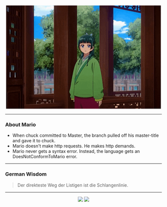<p align="center">
  <img src="assets/maomao.gif" />
</p>

---

### About Mario
- When chuck committed to Master, the branch pulled off his master-title and gave it to chuck.
- Mario doesn't make http requests. He makes http demands.
- Mario never gets a syntax error.  Instead, the language gets an DoesNotConformToMario error.

---

### German Wisdom
> Der direkteste Weg der Listigen ist die Schlangenlinie.

---

<p align="center">
  <a>
    <img height="180em" src="https://github-readme-stats-eight-theta.vercel.app/api?username=Torfkopp&show_icons=true&theme=dark&include_all_commits=true&count_private=true"/>
  </a>
  <a href="https://github.com/Torfkopp?tab=repositories">
    <img height="180em" src="https://github-readme-stats-eight-theta.vercel.app/api/top-langs/?username=torfkopp&layout=compact&theme=dark&langs_count=8&hide=java"/>
  </a>
</p>
